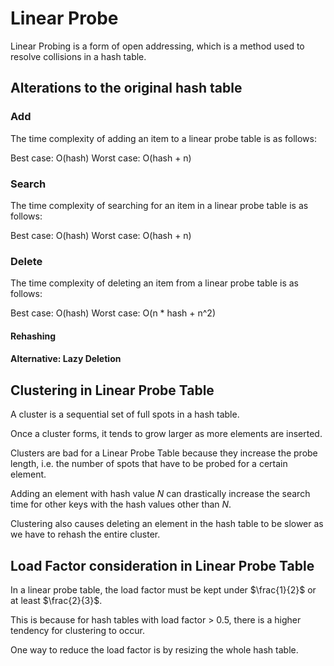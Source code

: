 # Linear Probe

Linear Probing is a form of open addressing, which is a method used to resolve collisions in a hash table.

## Alterations to the original hash table

### Add

The time complexity of adding an item to a linear probe table is as follows:

Best case: O(hash)
Worst case: O(hash + n)

### Search

The time complexity of searching for an item in a linear probe table is as follows:

Best case: O(hash)
Worst case: O(hash + n)

### Delete

The time complexity of deleting an item from a linear probe table is as follows:

Best case: O(hash)
Worst case: O(n * hash + n^2)

#### Rehashing

#### Alternative: Lazy Deletion

## Clustering in Linear Probe Table

A cluster is a sequential set of full spots in a hash table.

Once a cluster forms, it tends to grow larger as more elements are inserted.

Clusters are bad for a Linear Probe Table because they increase the probe length, i.e. the number of spots that have to be probed for a certain element.

Adding an element with hash value $N$ can drastically increase the search time for other keys with the hash values other than $N$.

Clustering also causes deleting an element in the hash table to be slower as we have to rehash the entire cluster.

## Load Factor consideration in Linear Probe Table

In a linear probe table, the load factor must be kept under $\frac{1}{2}$ or at least $\frac{2}{3}$.

This is because for hash tables with load factor > 0.5, there is a higher tendency for clustering to occur.

One way to reduce the load factor is by resizing the whole hash table.
